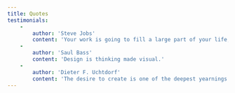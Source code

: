 ```yaml
---
title: Quotes
testimonials:
    -
        author: 'Steve Jobs'
        content: 'Your work is going to fill a large part of your life, and the only way to be truly satisfied is to do what you believe is great work. And the only way to do great work is to love what you do.  If you haven''''t found it yet, keep looking. Don''''t settle. You''ll know when you find it.'
    -
        author: 'Saul Bass'
        content: 'Design is thinking made visual.'
    -
        author: 'Dieter F. Uchtdorf'
        content: 'The desire to create is one of the deepest yearnings of the human soul.'
---
```


